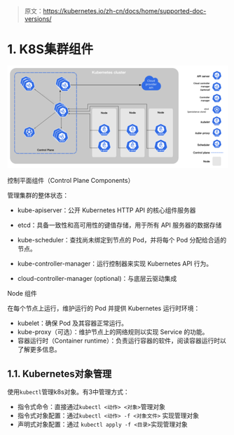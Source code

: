 > 原文：https://kubernetes.io/zh-cn/docs/home/supported-doc-versions/

# 1. K8S集群组件

![img](./images/k8s教程/1741683757776-e84a12e0-c934-42aa-9058-178fd1edeb80.png)

控制平面组件（Control Plane Components）

管理集群的整体状态：

- kube-apiserver：公开 Kubernetes HTTP API 的核心组件服务器

- etcd：具备一致性和高可用性的键值存储，用于所有 API 服务器的数据存储

- kube-scheduler：查找尚未绑定到节点的 Pod，并将每个 Pod 分配给合适的节点。

- kube-controller-manager：运行控制器来实现 Kubernetes API 行为。

- cloud-controller-manager (optional)：与底层云驱动集成

Node 组件

在每个节点上运行，维护运行的 Pod 并提供 Kubernetes 运行时环境：

- kubelet：确保 Pod 及其容器正常运行。
- kube-proxy（可选）：维护节点上的网络规则以实现 Service 的功能。
- 容器运行时（Container runtime）：负责运行容器的软件，阅读容器运行时以了解更多信息。

## 1.1. Kubernetes对象管理

使用`kubectl`管理k8s对象。有3中管理方式：

- 指令式命令：直接通过`kubectl <动作> <对象>`管理对象
- 指令式对象配置：通过`kubectl <动作> -f <对象文件>` 实现管理对象
- 声明式对象配置：通过 `kubectl apply -f <目录>`实现管理对象 
